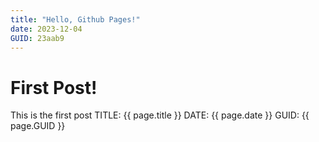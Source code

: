 ```yaml
---
title: "Hello, Github Pages!"
date: 2023-12-04
GUID: 23aab9
---
```


# First Post!
This is the first post 
TITLE: {{ page.title }} 
DATE: {{ page.date }} 
GUID: {{ page.GUID }}
